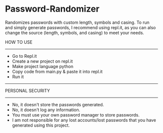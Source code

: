 # Password-Randomizer
Randomizes passwords with custom length, symbols and casing.
To run and simply generate passwords, I recommend using repl.it, as you can also change the source (length, symbols, and casing) to meet your needs.

HOW TO USE
_________________________________________________________________________________________________________________________________________________________________________
  - Go to Repl.it
  - Create a new project on repl.it
  - Make project language python
  - Copy code from main.py & paste it into repl.it
  - Run it
_________________________________________________________________________________________________________________________________________________________________________

PERSONAL SECURITY
_________________________________________________________________________________________________________________________________________________________________________
  - No, it doesn't store the passwords generated.
  - No, it doesn't log any information.
  - You must use your own password manager to store passwords.
  - I am not responsible for any lost accounts/lost passwords that you have generated using this project.
